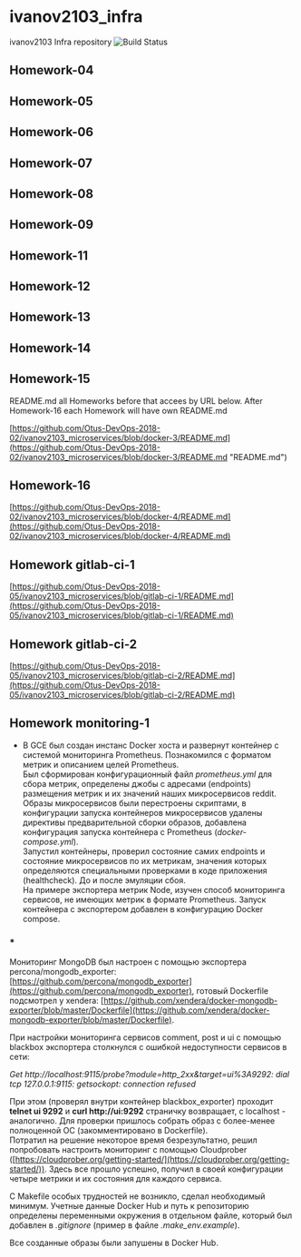 # ivanov2103_infra
ivanov2103 Infra repository
![Build Status](https://api.travis-ci.org/Otus-DevOps-2018-02/ivanov2103_microservices.png)  

## Homework-04

## Homework-05

## Homework-06

## Homework-07

## Homework-08

## Homework-09

## Homework-11  

## Homework-12  

## Homework-13  

## Homework-14  

## Homework-15  

README.md all Homeworks before that accees by URL below. After Homework-16 each Homework will have own README.md

[https://github.com/Otus-DevOps-2018-02/ivanov2103_microservices/blob/docker-3/README.md](https://github.com/Otus-DevOps-2018-02/ivanov2103_microservices/blob/docker-3/README.md "README.md")

## Homework-16  

[https://github.com/Otus-DevOps-2018-02/ivanov2103_microservices/blob/docker-4/README.md](https://github.com/Otus-DevOps-2018-02/ivanov2103_microservices/blob/docker-4/README.md)

## Homework gitlab-ci-1  

[https://github.com/Otus-DevOps-2018-05/ivanov2103_microservices/blob/gitlab-ci-1/README.md](https://github.com/Otus-DevOps-2018-05/ivanov2103_microservices/blob/gitlab-ci-1/README.md)

## Homework gitlab-ci-2  

[https://github.com/Otus-DevOps-2018-05/ivanov2103_microservices/blob/gitlab-ci-2/README.md](https://github.com/Otus-DevOps-2018-05/ivanov2103_microservices/blob/gitlab-ci-2/README.md)

## Homework monitoring-1  

- В GCE был создан инстанс Docker хоста и развернут контейнер с системой мониторинга Prometheus. Познакомился с форматом метрик и описанием целей   Prometheus.  
Был сформирован конфигурационный файл *prometheus.yml* для сбора метрик, определены джобы с адресами (endpoints) размещения метрик и их значений наших микросервисов reddit.  
Образы микросервисов были перестроены скриптами, в конфигурации запуска контейнеров микросервисов удалены директивы предварительной сборки образов, добавлена конфигурация запуска контейнера с Prometheus (*docker-compose.yml*).  
Запустил контейнеры, проверил состояние самих endpoints и состояние микросервисов по их метрикам, значения которых определяются специальными проверками в коде приложения (healthcheck). До и после эмуляции сбоя.  
На примере экспортера метрик Node, изучен способ мониторинга сервисов, не имеющих метрик в формате Prometheus. Запуск контейнера с экспортером добавлен в конфигурацию Docker compose.  

### **\***  

Мониторинг MongoDB был настроен с помощью экспортера percona/mongodb_exporter: [https://github.com/percona/mongodb_exporter](https://github.com/percona/mongodb_exporter), готовый Dockerfile подсмотрел у xendera: [https://github.com/xendera/docker-mongodb-exporter/blob/master/Dockerfile](https://github.com/xendera/docker-mongodb-exporter/blob/master/Dockerfile).  

При настройки мониторинга сервисов comment, post и ui с помощью blackbox экспортера столкнулся с ошибкой недоступности сервисов в сети:  

*Get http://localhost:9115/probe?module=http_2xx&target=ui%3A9292: dial tcp 127.0.0.1:9115: getsockopt: connection refused*  

При этом (проверял внутри контейнер blackbox_exporter)  проходит **telnet ui 9292** и **curl http://ui:9292** страничку возвращает, с localhost - аналогично. Для проверки пришлось собрать образ с более-менее полноценной ОС (закомментировано в Dockerfile).  
Потратил на решение некоторое время безрезультатно, решил попробовать настроить мониторинг с помощью Cloudprober ([https://cloudprober.org/getting-started/](https://cloudprober.org/getting-started/)). Здесь все прошло успешно, получил в своей конфигурации четыре метрики и их состояния для каждого сервиса.

С Makefile особых трудностей не возникло, сделал необходимый минимум. Учетные данные Docker Hub и путь к репозиторию определены переменными окружения в отдельном файле, который был добавлен в *.gitignore* (пример в файле *.make_env.example*).  

Все созданные образы были запушены в Docker Hub.